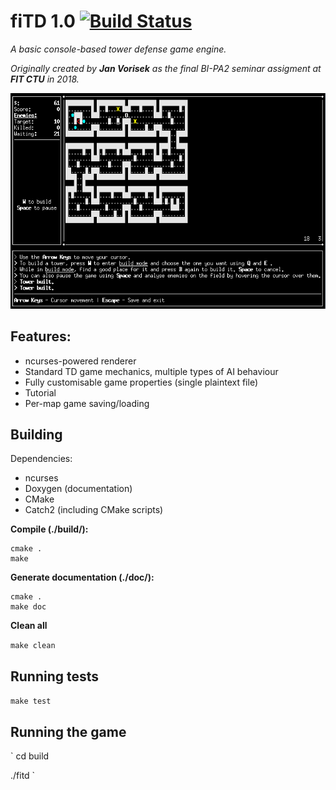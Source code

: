 # fiTD 1.0 [![Build Status](https://travis-ci.org/Blokatt/fiTD.svg?branch=master)](https://travis-ci.org/Blokatt/fiTD)
*A basic console-based tower defense game engine.*

*Originally created by **Jan Vorisek** as the final BI-PA2 seminar assigment at **FIT CTU** in 2018.*

![](preview.gif)

Features:
---
- ncurses-powered renderer
- Standard TD game mechanics, multiple types of AI behaviour
- Fully customisable game properties (single plaintext file)
- Tutorial
- Per-map game saving/loading

Building
---
Dependencies:
- ncurses
- Doxygen (documentation)
- CMake
- Catch2 (including CMake scripts)


**Compile (./build/):**

```
cmake .
make
```

**Generate documentation (./doc/):**

```
cmake .
make doc
```

**Clean all**

`
make clean
`

Running tests
---

`
make test
`

Running the game
---

`
cd build

./fitd
`
